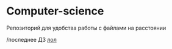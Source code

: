 # Computer-science
 Репозиторий для удобства работы с файлами на расстоянии
 
 
 /последнее ДЗ <a href="https://github.com/DmiriyIKS/Computer-science/blob/main/word-frequency.py">лол</a>
 
